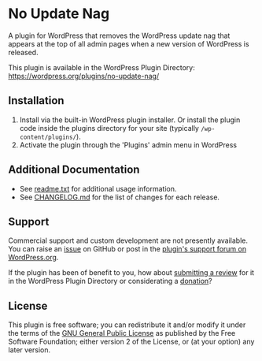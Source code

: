# No Update Nag

A plugin for WordPress that removes the WordPress update nag that appears at the top of all admin pages when a new version of WordPress is released.

This plugin is available in the WordPress Plugin Directory: https://wordpress.org/plugins/no-update-nag/


## Installation

1. Install via the built-in WordPress plugin installer. Or install the plugin code inside the plugins directory for your site (typically `/wp-content/plugins/`).
2. Activate the plugin through the 'Plugins' admin menu in WordPress


## Additional Documentation

* See [readme.txt](https://github.com/coffee2code/no-update-nag/blob/master/readme.txt) for additional usage information.
* See [CHANGELOG.md](CHANGELOG.md) for the list of changes for each release.


## Support

Commercial support and custom development are not presently available. You can raise an [issue](https://github.com/coffee2code/no-update-nag/issues) on GitHub or post in the [plugin's support forum on WordPress.org](https://wordpress.org/support/plugin/no-update-nag/).

If the plugin has been of benefit to you, how about [submitting a review](https://wordpress.org/support/plugin/no-update-nag/reviews/) for it in the WordPress Plugin Directory or considerating a [donation](https://www.paypal.com/cgi-bin/webscr?cmd=_s-xclick&hosted_button_id=6ARCFJ9TX3522)?


## License

This plugin is free software; you can redistribute it and/or modify it under the terms of the [GNU General Public License](https://www.gnu.org/licenses/gpl-2.0.html) as published by the Free Software Foundation; either version 2 of the License, or (at your option) any later version.